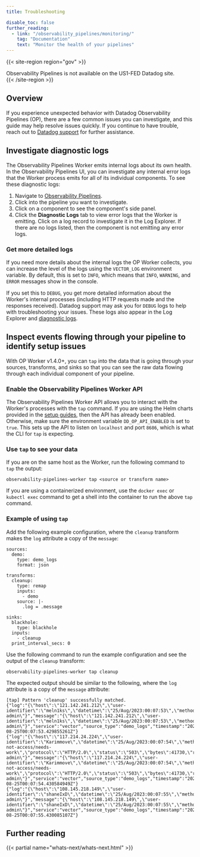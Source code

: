 ```yaml
---
title: Troubleshooting

disable_toc: false
further_reading:
  - link: "/observability_pipelines/monitoring/"
    tag: "Documentation"
    text: "Monitor the health of your pipelines"
---
```


{{< site-region region="gov" >}}
<div class="alert alert-warning">Observability Pipelines is not available on the US1-FED Datadog site.</div>
{{< /site-region >}}

## Overview
If you experience unexpected behavior with Datadog Observability Pipelines (OP), there are a few common issues you can investigate, and this guide may help resolve issues quickly. If you continue to have trouble, reach out to [Datadog support][3] for further assistance.

## Investigate diagnostic logs

The Observability Pipelines Worker emits internal logs about its own health. In the Observability Pipelines UI, you can investigate any internal error logs that the Worker process emits for all of its individual components. To see these diagnostic logs:

1. Navigate to [Observability Pipelines][1].
1. Click into the pipeline you want to investigate.
1. Click on a component to see the component's side panel.
1. Click the **Diagnostic Logs** tab to view error logs that the Worker is emitting. Click on a log record to investigate it in the Log Explorer. If there are no logs listed, then the component is not emitting any error logs.

### Get more detailed logs

If you need more details about the internal logs the OP Worker collects, you can increase the level of the logs using the `VECTOR_LOG` environment variable. By default, this is set to `INFO`, which means that `INFO`, `WARNING`, and `ERROR` messages show in the console.

If you set this to `DEBUG`, you get more detailed information about the Worker's internal processes (including HTTP requests made and the responses received). Datadog support may ask you for `DEBUG` logs to help with troubleshooting your issues. These logs also appear in the Log Explorer and [diagnostic logs](#investigate-diagnostic-logs).

## Inspect events flowing through your pipeline to identify setup issues

With OP Worker v1.4.0+, you can `tap` into the data that is going through your sources, transforms, and sinks so that you can see the raw data flowing through each individual component of your pipeline.

### Enable the Observability Pipelines Worker API

 The Observability Pipelines Worker API allows you to interact with the Worker's processes with the `tap` command. If you are using the Helm charts provided in the [setup guides][2], then the API has already been enabled. Otherwise, make sure the environment variable `DD_OP_API_ENABLED` is set to `true`. This sets up the API to listen on `localhost` and port `8686`, which is what the CLI for `tap` is expecting.

### Use `tap` to see your data

If you are on the same host as the Worker, run the following command to `tap` the output:

```
observability-pipelines-worker tap <source or transform name>
```

If you are using a containerized environment, use the `docker exec` or `kubectl exec` command to get a shell into the container to run the above `tap` command.

### Example of using `tap`

Add the following example configuration, where the `cleanup` transform makes the `log` attribute a copy of the `message`:

```
sources:
  demo:
    type: demo_logs
    format: json

transforms:
  cleanup:
    type: remap
    inputs:
      - demo
    source: |-
      .log = .message

sinks:
  blackhole:
    type: blackhole
  inputs:
    - cleanup
  print_interval_secs: 0
```

Use the following command to run the example configuration and see the output of the `cleanup` transform:

```
observability-pipelines-worker tap cleanup
```

The expected output should be similar to the following, where the `log` attribute is a copy of the `message` attribute:

```
[tap] Pattern 'cleanup' successfully matched.
{"log":"{\"host\":\"121.142.241.212\",\"user-identifier\":\"meln1ks\",\"datetime\":\"25/Aug/2023:00:07:53\",\"method\":\"OPTION\",\"request\":\"/observability/metrics/production\",\"protocol\":\"HTTP/1.0\",\"status\":\"550\",\"bytes\":3185,\"referer\":\"https://make.us/wp-admin\"}","message":"{\"host\":\"121.142.241.212\",\"user-identifier\":\"meln1ks\",\"datetime\":\"25/Aug/2023:00:07:53\",\"method\":\"OPTION\",\"request\":\"/observability/metrics/production\",\"protocol\":\"HTTP/1.0\",\"status\":\"550\",\"bytes\":3185,\"referer\":\"https://make.us/wp-admin\"}","service":"vector","source_type":"demo_logs","timestamp":"2023-08-25T00:07:53.429855261Z"}
{"log":"{\"host\":\"117.214.24.224\",\"user-identifier\":\"Karimmove\",\"datetime\":\"25/Aug/2023:00:07:54\",\"method\":\"HEAD\",\"request\":\"/do-not-access/needs-work\",\"protocol\":\"HTTP/2.0\",\"status\":\"503\",\"bytes\":41730,\"referer\":\"https://some.org/wp-admin\"}","message":"{\"host\":\"117.214.24.224\",\"user-identifier\":\"Karimmove\",\"datetime\":\"25/Aug/2023:00:07:54\",\"method\":\"HEAD\",\"request\":\"/do-not-access/needs-work\",\"protocol\":\"HTTP/2.0\",\"status\":\"503\",\"bytes\":41730,\"referer\":\"https://some.org/wp-admin\"}","service":"vector","source_type":"demo_logs","timestamp":"2023-08-25T00:07:54.430584949Z"}
{"log":"{\"host\":\"108.145.218.149\",\"user-identifier\":\"shaneIxD\",\"datetime\":\"25/Aug/2023:00:07:55\",\"method\":\"DELETE\",\"request\":\"/this/endpoint/prints/money\",\"protocol\":\"HTTP/2.0\",\"status\":\"403\",\"bytes\":18340,\"referer\":\"https://up.de/wp-admin\"}","message":"{\"host\":\"108.145.218.149\",\"user-identifier\":\"shaneIxD\",\"datetime\":\"25/Aug/2023:00:07:55\",\"method\":\"DELETE\",\"request\":\"/this/endpoint/prints/money\",\"protocol\":\"HTTP/2.0\",\"status\":\"403\",\"bytes\":18340,\"referer\":\"https://up.de/wp-admin\"}","service":"vector","source_type":"demo_logs","timestamp":"2023-08-25T00:07:55.430085107Z"}
```

## Further reading

{{< partial name="whats-next/whats-next.html" >}}

[1]: https://app.datadoghq.com/observability-pipelines/
[2]: /observability_pipelines/setup/
[3]: /help
